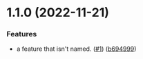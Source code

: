 # 1.1.0 (2022-11-21)


### Features

* a feature that isn't named. ([#1](https://github.com/andrevenancio/usc/issues/1)) ([b694999](https://github.com/andrevenancio/usc/commit/b69499941a5bf59b14f9dcd3c7bb05562aa05111))



